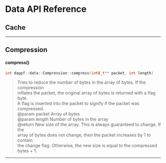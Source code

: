 # Data API Reference  
## Cache

<hr>

## Compression

#### compress()

```cpp
int dappf::data::Compression::compress(int8_t** packet, int length)
```

> Tries to reduce the number of bytes in the array of bytes. If the compression  
> inflates the packet, the original array of bytes is returned with a flag byte.  
> A flag is inserted into the packet to signify if the packet was compressed.  
> @param packet Array of bytes  
> @param length Number of bytes in the array  
> @return New size of the array. This is always guaranteed to change. If the  
> array of bytes does not change, then the packet increases by 1 to contain  
> the change flag. Otherwise, the new size is equal to the compressed bytes + 1.  

<hr>

